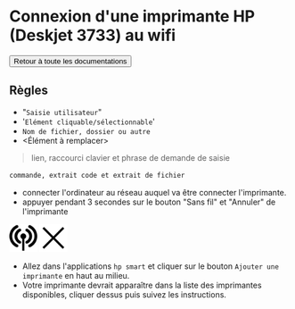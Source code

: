 # Connexion d'une imprimante HP (Deskjet 3733) au wifi

<a href="https://florobart.github.io/Documentations/"><button type="button">Retour à toute les documentations</button></a>

## Règles

- "`Saisie utilisateur`"
- '`Elément cliquable/sélectionnable`'
- `Nom de fichier, dossier ou autre`
- <Élément à remplacer>

> lien, raccourci clavier et phrase de demande de saisie

```txt
commande, extrait code et extrait de fichier
```

- connecter l'ordinateur au réseau auquel va être connecter l'imprimante.
- appuyer pendant 3 secondes sur le bouton "Sans fil" et "Annuler" de l'imprimante

<img src="../Images/sans_fil.png" alt="Image du bouton Sans fil" width="50" height="50">
<img src="../Images/annuler.png" alt="Image du bouton Annuler" width="50" height="50">

- Allez dans l'applications `hp smart` et cliquer sur le bouton `Ajouter une imprimante` en haut au milieu.
- Votre imprimante devrait apparaître dans la liste des imprimantes disponibles, cliquer dessus puis suivez les instructions.
